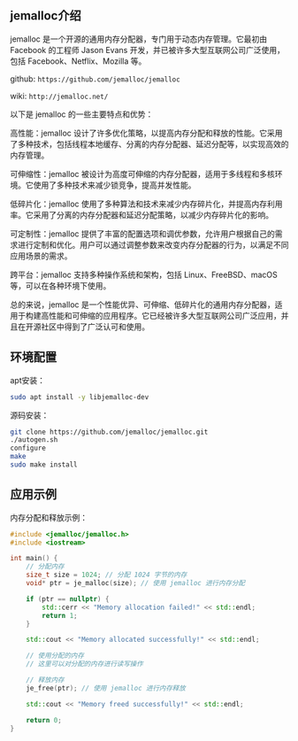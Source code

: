 ## jemalloc介绍
jemalloc 是一个开源的通用内存分配器，专门用于动态内存管理。它最初由 Facebook 的工程师 Jason Evans 开发，并已被许多大型互联网公司广泛使用，包括 Facebook、Netflix、Mozilla 等。

github: `https://github.com/jemalloc/jemalloc`

wiki: `http://jemalloc.net/`

以下是 jemalloc 的一些主要特点和优势：

高性能：jemalloc 设计了许多优化策略，以提高内存分配和释放的性能。它采用了多种技术，包括线程本地缓存、分离的内存分配器、延迟分配等，以实现高效的内存管理。

可伸缩性：jemalloc 被设计为高度可伸缩的内存分配器，适用于多线程和多核环境。它使用了多种技术来减少锁竞争，提高并发性能。

低碎片化：jemalloc 使用了多种算法和技术来减少内存碎片化，并提高内存利用率。它采用了分离的内存分配器和延迟分配策略，以减少内存碎片化的影响。

可定制性：jemalloc 提供了丰富的配置选项和调优参数，允许用户根据自己的需求进行定制和优化。用户可以通过调整参数来改变内存分配器的行为，以满足不同应用场景的需求。

跨平台：jemalloc 支持多种操作系统和架构，包括 Linux、FreeBSD、macOS 等，可以在各种环境下使用。

总的来说，jemalloc 是一个性能优异、可伸缩、低碎片化的通用内存分配器，适用于构建高性能和可伸缩的应用程序。它已经被许多大型互联网公司广泛应用，并且在开源社区中得到了广泛认可和使用。

## 环境配置

apt安装：
```sh
sudo apt install -y libjemalloc-dev
```

源码安装：
```sh
git clone https://github.com/jemalloc/jemalloc.git
./autogen.sh
configure
make
sudo make install
```

## 应用示例
内存分配和释放示例：

```cpp
#include <jemalloc/jemalloc.h>
#include <iostream>

int main() {
    // 分配内存
    size_t size = 1024; // 分配 1024 字节的内存
    void* ptr = je_malloc(size); // 使用 jemalloc 进行内存分配

    if (ptr == nullptr) {
        std::cerr << "Memory allocation failed!" << std::endl;
        return 1;
    }

    std::cout << "Memory allocated successfully!" << std::endl;

    // 使用分配的内存
    // 这里可以对分配的内存进行读写操作

    // 释放内存
    je_free(ptr); // 使用 jemalloc 进行内存释放

    std::cout << "Memory freed successfully!" << std::endl;

    return 0;
}
```